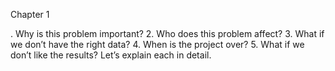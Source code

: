 
Chapter 1

.	Why is this problem important?
2.	Who does this problem affect?
3.	What if we don’t have the right data?
4.	When is the project over?
5.	What if we don’t like the results?
Let’s explain each in detail.
